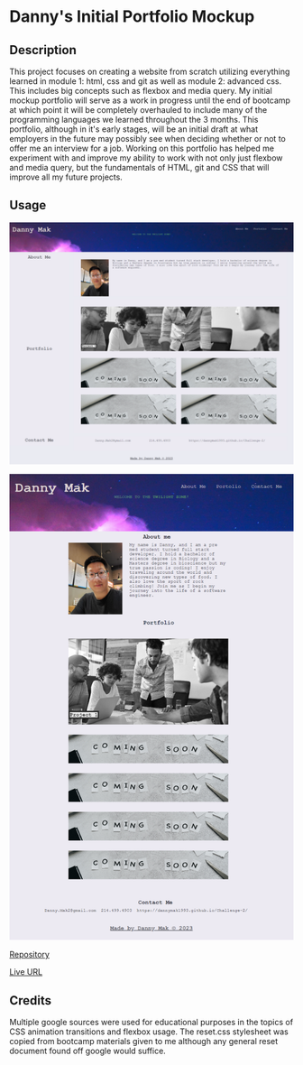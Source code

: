 # Danny's Initial Portfolio Mockup

## Description

This project focuses on creating a website from scratch utilizing everything learned in module 1: html, css and git as well as module 2: advanced css. This includes big concepts such as flexbox and media query. My initial mockup portfolio will serve as a work in progress until the end of bootcamp at which point it will be completely overhauled to include many of the programming languages we learned throughout the 3 months. This portfolio, although in it's early stages, will be an initial draft at what employers in the future may possibly see when deciding whether or not to offer me an interview for a job. Working on this portfolio has helped me experiment with and improve my ability to work with not only just flexbow and media query, but the fundamentals of HTML, git and CSS that will improve all my future projects.

## Usage

![alttext](./assets/images/screencapture-127-0-0-1-5500-index-html-2023-04-03-19_40_09.png)

![alttext](./assets/images/screencapture-file-C-Users-Danny-Desktop-Coding-Homework-02-HW-Initial-Portfolio-Develop-index-html-2023-04-03-19_49_01.png)

[Repository](https://github.com/Dannymak1993/Portfolio-The-Beginning)

[Live URL](https://dannymak1993.github.io/Portfolio-The-Beginning/)

## Credits

Multiple google sources were used for educational purposes in the topics of CSS animation transitions and flexbox usage.
The reset.css stylesheet was copied from bootcamp materials given to me although any general reset document found off google would suffice.

